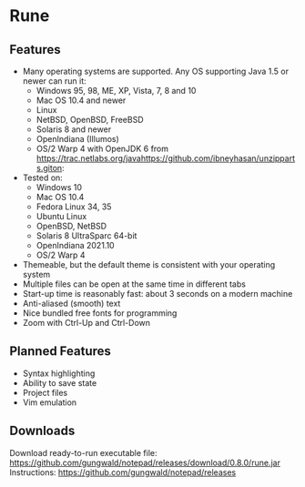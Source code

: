 # Rune

## Features

- Many operating systems are supported. Any OS supporting Java 1.5 or newer can run it:
    - Windows 95, 98, ME, XP, Vista, 7, 8 and 10
    - Mac OS 10.4 and newer
    - Linux
    - NetBSD, OpenBSD, FreeBSD
    - Solaris 8 and newer
    - OpenIndiana (Illumos)
    - OS/2 Warp 4 with OpenJDK 6 from https://trac.netlabs.org/javahttps://github.com/ibneyhasan/unzipparts.giton:
- Tested on:
    - Windows 10
    - Mac OS 10.4
    - Fedora Linux 34, 35
    - Ubuntu Linux
    - OpenBSD, NetBSD
    - Solaris 8 UltraSparc 64-bit
    - OpenIndiana 2021.10
    - OS/2 Warp 4
- Themeable, but the default theme is consistent with your operating system
- Multiple files can be open at the same time in different tabs
- Start-up time is reasonably fast: about 3 seconds on a modern machine
- Anti-aliased (smooth) text
- Nice bundled free fonts for programming
- Zoom with Ctrl-Up and Ctrl-Down

## Planned Features

- Syntax highlighting
- Ability to save state
- Project files
- Vim emulation

## Downloads

Download ready-to-run executable file: https://github.com/gungwald/notepad/releases/download/0.8.0/rune.jar
Instructions: https://github.com/gungwald/notepad/releases

